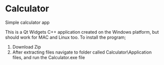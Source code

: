 # Calculator
Simple calculator app

This is a Qt Widgets C++ application created on the Windows platform, but should work for MAC and Linux too. To install the program;

1. Download Zip
2. After extracting files navigate to folder called Calculator\Application files, and run the Calculator.exe file 
